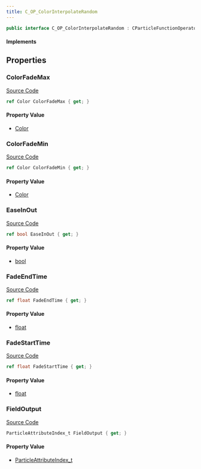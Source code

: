 ```yaml
---
title: C_OP_ColorInterpolateRandom
---
```


```csharp
public interface C_OP_ColorInterpolateRandom : CParticleFunctionOperator, CParticleFunction, ISchemaClass<CParticleFunction>, ISchemaClass<CParticleFunctionOperator>, ISchemaClass<C_OP_ColorInterpolateRandom>, ISchemaField, ISchemaClass, INativeHandle
```

#### Implements

## Properties

### ColorFadeMax

[Source Code](https://github.com/swiftly-solution/swiftlys2/blob/main/managed/src/SwiftlyS2.Generated/Schemas/Interfaces/C_OP_ColorInterpolateRandom.cs#L19)

```csharp
ref Color ColorFadeMax { get; }
```

#### Property Value

- [Color](/docs/api/shared/natives/color)

### ColorFadeMin

[Source Code](https://github.com/swiftly-solution/swiftlys2/blob/main/managed/src/SwiftlyS2.Generated/Schemas/Interfaces/C_OP_ColorInterpolateRandom.cs#L17)

```csharp
ref Color ColorFadeMin { get; }
```

#### Property Value

- [Color](/docs/api/shared/natives/color)

### EaseInOut

[Source Code](https://github.com/swiftly-solution/swiftlys2/blob/main/managed/src/SwiftlyS2.Generated/Schemas/Interfaces/C_OP_ColorInterpolateRandom.cs#L27)

```csharp
ref bool EaseInOut { get; }
```

#### Property Value

- [bool](https://learn.microsoft.com/dotnet/api/system.boolean)

### FadeEndTime

[Source Code](https://github.com/swiftly-solution/swiftlys2/blob/main/managed/src/SwiftlyS2.Generated/Schemas/Interfaces/C_OP_ColorInterpolateRandom.cs#L23)

```csharp
ref float FadeEndTime { get; }
```

#### Property Value

- [float](https://learn.microsoft.com/dotnet/api/system.single)

### FadeStartTime

[Source Code](https://github.com/swiftly-solution/swiftlys2/blob/main/managed/src/SwiftlyS2.Generated/Schemas/Interfaces/C_OP_ColorInterpolateRandom.cs#L21)

```csharp
ref float FadeStartTime { get; }
```

#### Property Value

- [float](https://learn.microsoft.com/dotnet/api/system.single)

### FieldOutput

[Source Code](https://github.com/swiftly-solution/swiftlys2/blob/main/managed/src/SwiftlyS2.Generated/Schemas/Interfaces/C_OP_ColorInterpolateRandom.cs#L25)

```csharp
ParticleAttributeIndex_t FieldOutput { get; }
```

#### Property Value

- [ParticleAttributeIndex_t](/docs/api/shared/schemadefinitions/particleattributeindex_t)

